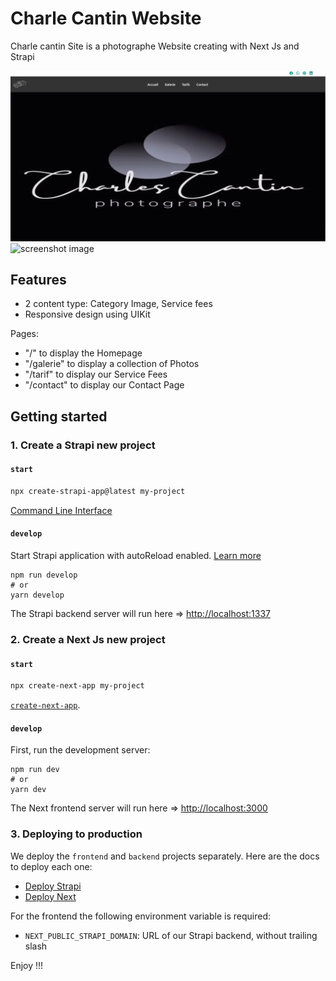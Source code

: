 # Charle Cantin Website

Charle cantin Site is a photographe Website creating with Next Js and Strapi

![screenshot image](/screenshot.png)
![screenshot image](/screenshot.png2)

## Features

- 2 content type: Category Image, Service fees
- Responsive design using UIKit

Pages: 

- "/" to display the Homepage
- "/galerie" to display a collection of Photos
- "/tarif" to display our Service Fees
- "/contact" to display our Contact Page

## Getting started

### 1. Create a Strapi new project

#### `start`

```sh
npx create-strapi-app@latest my-project
```

[Command Line Interface](https://docs.strapi.io/developer-docs/latest/developer-resources/cli/CLI.html)


#### `develop`

Start  Strapi application with autoReload enabled. [Learn more](https://docs.strapi.io/developer-docs/latest/developer-resources/cli/CLI.html#strapi-develop)

```
npm run develop
# or
yarn develop

```

The Strapi backend server will run here => [http://localhost:1337](http://localhost:1337)

### 2. Create a Next Js new project

#### `start`

```sh
npx create-next-app my-project
```

[`create-next-app`](https://github.com/vercel/next.js/tree/canary/packages/create-next-app).


#### `develop`

First, run the development server:

```
npm run dev
# or
yarn dev

```

The Next frontend server will run here => [http://localhost:3000](http://localhost:3000)

### 3. Deploying to production

We deploy the `frontend` and `backend` projects separately. Here are the docs to deploy each one:

- [Deploy Strapi](https://strapi.io/documentation/developer-docs/latest/setup-deployment-guides/deployment.html#hosting-provider-guides)
- [Deploy Next](https://nextjs.org/docs/deployment)


For the frontend the following environment variable is required: 
- `NEXT_PUBLIC_STRAPI_DOMAIN`: URL of our Strapi backend, without trailing slash


Enjoy !!!